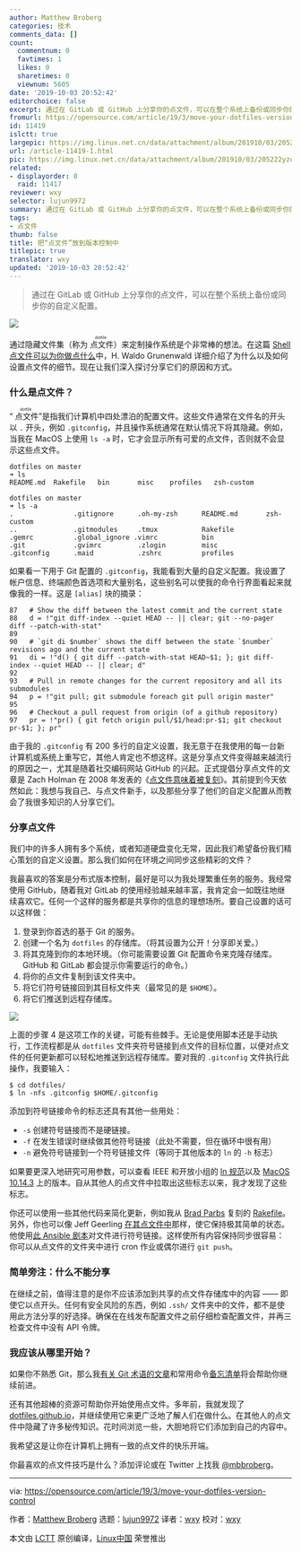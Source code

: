 ```yaml
---
author: Matthew Broberg
categories: 技术
comments_data: []
count:
  commentnum: 0
  favtimes: 1
  likes: 0
  sharetimes: 0
  viewnum: 5605
date: '2019-10-03 20:52:42'
editorchoice: false
excerpt: 通过在 GitLab 或 GitHub 上分享你的点文件，可以在整个系统上备份或同步你的自定义配置。
fromurl: https://opensource.com/article/19/3/move-your-dotfiles-version-control
id: 11419
islctt: true
largepic: https://img.linux.net.cn/data/attachment/album/201910/03/205222yzo1rbck6accccvo.jpg
url: /article-11419-1.html
pic: https://img.linux.net.cn/data/attachment/album/201910/03/205222yzo1rbck6accccvo.jpg.thumb.jpg
related:
- displayorder: 0
  raid: 11417
reviewer: wxy
selector: lujun9972
summary: 通过在 GitLab 或 GitHub 上分享你的点文件，可以在整个系统上备份或同步你的自定义配置。
tags:
- 点文件
thumb: false
title: 把“点文件”放到版本控制中
titlepic: true
translator: wxy
updated: '2019-10-03 20:52:42'
---
```



> 
> 通过在 GitLab 或 GitHub 上分享你的点文件，可以在整个系统上备份或同步你的自定义配置。
> 
> 
> 


![](/data/attachment/album/201910/03/205222yzo1rbck6accccvo.jpg)


通过隐藏文件集（称为<ruby> 点文件 <rt>  dotfile </rt></ruby>）来定制操作系统是个非常棒的想法。在这篇 [Shell 点文件可以为你做点什么](/article-11417-1.html)中，H. Waldo Grunenwald 详细介绍了为什么以及如何设置点文件的细节。现在让我们深入探讨分享它们的原因和方式。


### 什么是点文件？


“<ruby> 点文件 <rt>  dotfile </rt></ruby>”是指我们计算机中四处漂泊的配置文件。这些文件通常在文件名的开头以 `.` 开头，例如 `.gitconfig`，并且操作系统通常在默认情况下将其隐藏。例如，当我在 MacOS 上使用 `ls -a` 时，它才会显示所有可爱的点文件，否则就不会显示这些点文件。



```
dotfiles on master
➜ ls
README.md  Rakefile   bin       misc    profiles   zsh-custom

dotfiles on master
➜ ls -a
.               .gitignore      .oh-my-zsh      README.md       zsh-custom
..              .gitmodules     .tmux           Rakefile
.gemrc          .global_ignore .vimrc           bin
.git            .gvimrc         .zlogin         misc
.gitconfig      .maid           .zshrc          profiles
```

如果看一下用于 Git 配置的 `.gitconfig`，我能看到大量的自定义配置。我设置了帐户信息、终端颜色首选项和大量别名，这些别名可以使我的命令行界面看起来就像我的一样。这是 `[alias]` 块的摘录：



```
87   # Show the diff between the latest commit and the current state
88   d = !"git diff-index --quiet HEAD -- || clear; git --no-pager diff --patch-with-stat"
89
90   # `git di $number` shows the diff between the state `$number` revisions ago and the current state
91   di = !"d() { git diff --patch-with-stat HEAD~$1; }; git diff-index --quiet HEAD -- || clear; d"
92
93   # Pull in remote changes for the current repository and all its submodules
94   p = !"git pull; git submodule foreach git pull origin master"
95
96   # Checkout a pull request from origin (of a github repository)
97   pr = !"pr() { git fetch origin pull/$1/head:pr-$1; git checkout pr-$1; }; pr"
```

由于我的 `.gitconfig` 有 200 多行的自定义设置，我无意于在我使用的每一台新计算机或系统上重写它，其他人肯定也不想这样。这是分享点文件变得越来越流行的原因之一，尤其是随着社交编码网站 GitHub 的兴起。正式提倡分享点文件的文章是 Zach Holman 在 2008 年发表的《[点文件意味着被复刻](https://zachholman.com/2010/08/dotfiles-are-meant-to-be-forked/)》。其前提到今天依然如此：我想与我自己、与点文件新手，以及那些分享了他们的自定义配置从而教会了我很多知识的人分享它们。


### 分享点文件


我们中的许多人拥有多个系统，或者知道硬盘变化无常，因此我们希望备份我们精心策划的自定义设置。那么我们如何在环境之间同步这些精彩的文件？


我最喜欢的答案是分布式版本控制，最好是可以为我处理繁重任务的服务。我经常使用 GitHub，随着我对 GitLab 的使用经验越来越丰富，我肯定会一如既往地继续喜欢它。任何一个这样的服务都是共享你的信息的理想场所。要自己设置的话可以这样做：


1. 登录到你首选的基于 Git 的服务。
2. 创建一个名为 `dotfiles` 的存储库。（将其设置为公开！分享即关爱。）
3. 将其克隆到你的本地环境。（你可能需要设置 Git 配置命令来克隆存储库。GitHub 和 GitLab 都会提示你需要运行的命令。）
4. 将你的点文件复制到该文件夹中。
5. 将它们符号链接回到其目标文件夹（最常见的是 `$HOME`）。
6. 将它们推送到远程存储库。


![](/data/attachment/album/201910/03/205253y5e5ya4y556u5m35.png)


上面的步骤 4 是这项工作的关键，可能有些棘手。无论是使用脚本还是手动执行，工作流程都是从 `dotfiles` 文件夹符号链接到点文件的目标位置，以便对点文件的任何更新都可以轻松地推送到远程存储库。要对我的 `.gitconfig` 文件执行此操作，我要输入：



```
$ cd dotfiles/
$ ln -nfs .gitconfig $HOME/.gitconfig
```

添加到符号链接命令的标志还具有其他一些用处：


* `-s` 创建符号链接而不是硬链接。
* `-f` 在发生错误时继续做其他符号链接（此处不需要，但在循环中很有用）
* `-n` 避免符号链接到一个符号链接文件（等同于其他版本的 `ln` 的 `-h` 标志）


如果要更深入地研究可用参数，可以查看 IEEE 和开放小组的 [ln 规范](http://pubs.opengroup.org/onlinepubs/9699919799/utilities/ln.html)以及 [MacOS 10.14.3](https://www.unix.com/man-page/FreeBSD/1/ln/) 上的版本。自从其他人的点文件中拉取出这些标志以来，我才发现了这些标志。


你还可以使用一些其他代码来简化更新，例如我从 [Brad Parbs](https://github.com/bradp/dotfiles) 复刻的 [Rakefile](https://github.com/mbbroberg/dotfiles/blob/master/Rakefile)。另外，你也可以像 Jeff Geerling [在其点文件中](https://github.com/geerlingguy/dotfiles)那样，使它保持极其简单的状态。他使用[此 Ansible 剧本](https://github.com/geerlingguy/mac-dev-playbook)对文件进行符号链接。这样使所有内容保持同步很容易：你可以从点文件的文件夹中进行 cron 作业或偶尔进行 `git push`。


### 简单旁注：什么不能分享


在继续之前，值得注意的是你不应该添加到共享的点文件存储库中的内容 —— 即使它以点开头。任何有安全风险的东西，例如 `.ssh/` 文件夹中的文件，都不是使用此方法分享的好选择。确保在在线发布配置文件之前仔细检查配置文件，并再三检查文件中没有 API 令牌。


### 我应该从哪里开始？


如果你不熟悉 Git，那么我[有关 Git 术语的文章](https://opensource.com/article/19/2/git-terminology)和常用命令[备忘清单](https://opensource.com/downloads/cheat-sheet-git)将会帮助你继续前进。


还有其他超棒的资源可帮助你开始使用点文件。多年前，我就发现了 [dotfiles.github.io](http://dotfiles.github.io/)，并继续使用它来更广泛地了解人们在做什么。在其他人的点文件中隐藏了许多秘传知识。花时间浏览一些，大胆地将它们添加到自己的内容中。


我希望这是让你在计算机上拥有一致的点文件的快乐开端。


你最喜欢的点文件技巧是什么？添加评论或在 Twitter 上找我 [@mbbroberg](https://twitter.com/mbbroberg?lang=en)。




---


via: <https://opensource.com/article/19/3/move-your-dotfiles-version-control>


作者：[Matthew Broberg](https://opensource.com/users/mbbroberg) 选题：[lujun9972](https://github.com/lujun9972) 译者：[wxy](https://github.com/wxy) 校对：[wxy](https://github.com/wxy)


本文由 [LCTT](https://github.com/LCTT/TranslateProject) 原创编译，[Linux中国](https://linux.cn/) 荣誉推出